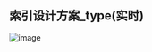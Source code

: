 索引设计方案_type(实时)
----------
![image](https://cloud.githubusercontent.com/assets/4953205/8494110/47b043d2-2194-11e5-8a38-505877b3ddbe.png)
